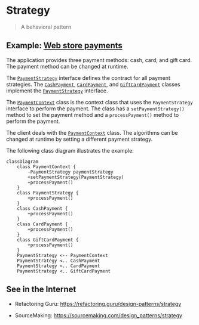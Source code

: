 # Strategy

> A behavioral pattern

## Example: [Web store payments](../../src/main/java/strategy/payments)

The application provides three payment methods: cash, card, and gift card. The payment method can be changed at runtime.

The [`PaymentStrategy`](../../src/main/java/strategy/payments/PaymentStrategy.java) interface defines the contract for all payment strategies. The [`CashPayment`](../../src/main/java/strategy/payments/CashPayment.java), [`CardPayment`](../../src/main/java/strategy/payments/CardPayment.java), and [`GiftCardPayment`](../../src/main/java/strategy/payments/GiftCardPayment.java) classes implement the [`PaymentStrategy`](../../src/main/java/strategy/payments/PaymentStrategy.java) interface.

The [`PaymentContext`](../../src/main/java/strategy/payments/PaymentContext.java) class is the context class that uses the `PaymentStrategy` interface to perform the payment. The class
has a `setPaymentStrategy()` method to set the payment method and a `processPayment()` method to perform the payment.

The client deals with the [`PaymentContext`](../../src/main/java/strategy/payments/PaymentContext.java) class. The algorithms can be changed at runtime by setting a different payment strategy.

The following class diagram illustrates the example:

```mermaid
classDiagram
    class PaymentContext {
        -PaymentStrategy paymentStrategy
        +setPaymentStrategy(PaymentStrategy)
        +processPayment()
    }
    class PaymentStrategy {
        +processPayment()
    }
    class CashPayment {
        +processPayment()
    }
    class CardPayment {
        +processPayment()
    }
    class GiftCardPayment {
        +processPayment()
    }
    PaymentStrategy <-- PaymentContext
    PaymentStrategy <.. CashPayment
    PaymentStrategy <.. CardPayment
    PaymentStrategy <.. GiftCardPayment
```

## See in the Internet

- Refactoring Guru: https://refactoring.guru/design-patterns/strategy

- SourceMaking: https://sourcemaking.com/design_patterns/strategy






